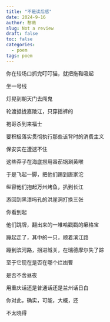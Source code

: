 ```yaml
---
title: "不是读后感"
date: 2024-9-16
author: 黎凿
slug: Not a review
draft: false
toc: false
categories:
  - poem
tags: poem
---
```

你在较场口抓完叮叮猫，就把拖鞋吸起

坐一号线

灯晃到朝天门去闯鬼

轮渡抵拢嘉陵江，只穿摇裤的

袍哥杀到来福士

要积极落实贯彻执行那些该背时的消费主义

保安实在遭逑不住

这些莽子在海底捞用番茄锅涮黄喉

于是飞起一脚，把他们踢到唐家沱

纵容他们抱起万州烤鱼，扒到长江

游回到黑漆吗孔的洪崖洞打换三张

你看到起

他们跳牌，翻出来的一堆哈戳戳的癞格宝

蹦起走了，其中的一只，顺着滨江路

蹦到滨河路，拐进城关，在瑞德摩尔失了踪

至于它现在是否在哪个烂凼曹

是否不舍昼夜

用重庆话还是普通话还是兰州话日白

你对此，确实，可能，大概，还

不太晓得